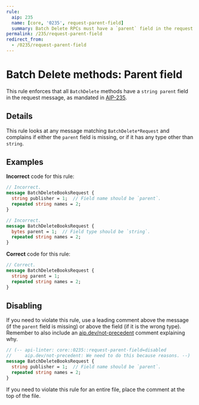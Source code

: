 ```yaml
---
rule:
  aip: 235
  name: [core, '0235', request-parent-field]
  summary: Batch Delete RPCs must have a `parent` field in the request.
permalink: /235/request-parent-field
redirect_from:
  - /0235/request-parent-field
---
```


# Batch Delete methods: Parent field

This rule enforces that all `BatchDelete` methods have a `string parent` field in
the request message, as mandated in [AIP-235][].

## Details

This rule looks at any message matching `BatchDelete*Request` and complains if
either the `parent` field is missing, or if it has any type other than
`string`.

## Examples

**Incorrect** code for this rule:

```proto
// Incorrect.
message BatchDeleteBooksRequest {
  string publisher = 1;  // Field name should be `parent`.
  repeated string names = 2;
}
```

```proto
// Incorrect.
message BatchDeleteBooksRequest {
  bytes parent = 1;  // Field type should be `string`.
  repeated string names = 2;
}
```

**Correct** code for this rule:

```proto
// Correct.
message BatchDeleteBooksRequest {
  string parent = 1;
  repeated string names = 2;
}
```

## Disabling

If you need to violate this rule, use a leading comment above the message (if
the `parent` field is missing) or above the field (if it is the wrong type).
Remember to also include an [aip.dev/not-precedent][] comment explaining why.

```proto
// (-- api-linter: core::0235::request-parent-field=disabled
//     aip.dev/not-precedent: We need to do this because reasons. --)
message BatchDeleteBooksRequest {
  string publisher = 1;  // Field name should be `parent`.
  repeated string names = 2;
}
```

If you need to violate this rule for an entire file, place the comment at the
top of the file.

[aip-235]: https://aip.dev/235
[aip.dev/not-precedent]: https://aip.dev/not-precedent
